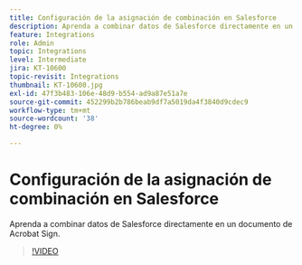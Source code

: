 ```yaml
---
title: Configuración de la asignación de combinación en Salesforce
description: Aprenda a combinar datos de Salesforce directamente en un documento de Acrobat Sign
feature: Integrations
role: Admin
topic: Integrations
level: Intermediate
jira: KT-10600
topic-revisit: Integrations
thumbnail: KT-10600.jpg
exl-id: 47f3b483-106e-48d9-b554-ad9a87e51a7e
source-git-commit: 452299b2b786beab9df7a5019da4f3840d9cdec9
workflow-type: tm+mt
source-wordcount: '38'
ht-degree: 0%

---
```


# Configuración de la asignación de combinación en Salesforce

Aprenda a combinar datos de Salesforce directamente en un documento de Acrobat Sign.

>[!VIDEO](https://video.tv.adobe.com/v/3409412?quality=12&learn=on&hidetitle=true)

